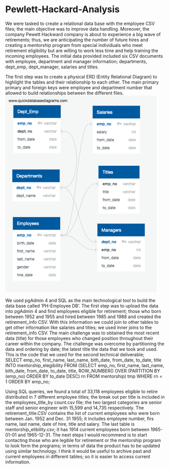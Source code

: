 # Pewlett-Hackard-Analysis

We were tasked to create a relational data base with the employee CSV files; the main objective was to improve data handling. Moreover, the company Pewett Hackward company is about to experience a big wave of retirements; thus, we are anticipating the number of future hires and creating a mentorship program from special individuals who meet retirement eligibility but are willing to work less time and help training the incoming employees.  The initial data provided included six CSV documents with employee, department and manager information; departments, dept_emp, dept_manager, salaries and titles.

The first step was to create a physical ERD (Entity Relational Diagram) to highlight the tables and their relationship to each other. The main primary primary and foreign keys were employee and department number that allowed to build relationships between the different files. 
![ERD](https://github.com/anapereda/Pewlett-Hackard-Analysis/blob/master/EmployeeDB.png)

We used pgAdmin 4 and SQL as the main technological tool to build the data base called ‘PH-Employee DB’. The first step was to upload the data into pgAdmin 4 and find employees eligible for retirement; those who born between 1952 and 1955 and hired between 1985 and 1988 and created the retirement_info CSV.  With this information we could join to other tables to get other information like salaries and titles; we used inner joins to the retirement_info CSV. 
The main challenge was to obtained the most recent data (title) for those employees who changed position throughout their career within the company. The challenge was overcome by partitioning the data and ordering by date; the latest title the data that we took and used. This is the code that we used for the second technical deliverable;   
	SELECT emp_no, first_name, last_name, 		bith_date, from_date, to_date, title
	INTO mentorship_elegibility
	FROM
		(SELECT emp_no, first_name, 			last_name, bith_date, from_date, 			to_date, title, ROW_NUMBER() 		OVER
	(PARTITION BY (emp_no)
	ORDER BY to_date DESC) rn
	FROM mentorship) tmp WHERE rn = 1 
	ORDER BY emp_no;

Using SQL queries, we found a total of 33,118 employees eligible to retire distributed in 7 different employee titles; the break out per title is included in the employees_title_by count.csv file; the two largest categories are senior staff and senior engineer with 15,599 and 14,735 respectively. The retirement_title.CSV contains the list of current employees who were born between Jan. 1952 and Dec. 31 1955; it includes employee number, firs name, last name, date of hire, title and salary. The last table is mentorship_elibility.csv; it has 1914 current employees born between 1965-01-01 and 1965-12-31. The next steps I would recommend is to start contacting those who are legible for retirement or the mentorship program to look form the programs; in terms of data the product has to be updated using similar technology. I think it would be useful to archive past and current employees in different tables; so it is easier to access current information. 
